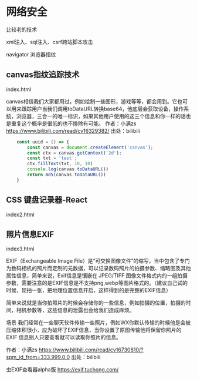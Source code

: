 # 网络安全
比较老的技术

xml注入、sql注入、csrf跨站脚本攻击

navigator 浏览器指纹

## canvas指纹追踪技术

index.html

canvas相信我们大家都用过，例如绘制一些图形，游戏等等，都会用到。它也可以用来跟踪用户当我们调用toDataURL转换base64，他底层会获取设备，操作系统，浏览器，三合一的唯一标识，如果其他用户使用的这三个信息和你一样的话也是重复这个概率是很低的也不排除有可能。 
作者：小满zs https://www.bilibili.com/read/cv16329382/ 出处：bilibili

```javascript
    const uuid = () => {
        const canvas = document.createElement('canvas');
        const ctx = canvas.getContext('2d');
        const txt = 'test';
        ctx.fillText(txt, 10, 10)
        console.log(canvas.toDataURL())
        return md5(canvas.toDataURL())
    } 
```


## CSS 键盘记录器-React 

index2.html

## 照片信息EXIF 

index3.html

EXIF（Exchangeable Image File）是“可交换图像文件”的缩写，当中包含了专门为数码相机的照片而定制的元数据，可以记录数码照片的拍摄参数、缩略图及其他属性信息，简单来说，Exif信息是镶嵌在 JPEG/TIFF 图像文件格式内的一组拍摄参数，需要注意的是EXIF信息是不支持png,webp等图片格式的。（建议自己试的时候，现拍一张，把地理位置信息开启，这样得到的是完整的EXIF信息）

简单来说就是当你拍照片的时候会存储你的一些信息，例如拍摄的位置，拍摄的时间，相机参数等，这些信息的泄露也会给我们造成麻烦。

场景 我们经常在一些聊天软件传输一些照片，例如WX你默认传输的时候他是会被压缩体积很小，应为破坏了EXIF信息，当你设置了原图传输他将保留你照片的EXIF 信息别人只要查看就可以读取你照片的信息。 

作者：小满zs https://www.bilibili.com/read/cv16730810/?spm_id_from=333.999.0.0 出处：bilibili


虫EXIF查看器alpha版
https://exif.tuchong.com/